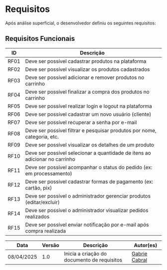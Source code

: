 # Requisitos

Após análise superficial, o desenvolvedor definiu os seguintes requisitos:

## Requisitos Funcionais

| ID   | Descrição                                                                   |
| ---- | --------------------------------------------------------------------------- |
| RF01 | Deve ser possível cadastrar produtos na plataforma                          |
| RF02 | Deve ser possível visualizar os produtos cadastrados                        |
| RF03 | Deve ser possível adicionar e remover produtos no carrinho                  |
| RF04 | Deve ser possível finalizar a compra dos produtos no carrinho               |
| RF05 | Deve ser possível realizar login e logout na plataforma                     |
| RF06 | Deve ser possível cadastrar um novo usuário (cliente)                       |
| RF07 | Deve ser possível recuperar a senha por e-mail                              |
| RF08 | Deve ser possível filtrar e pesquisar produtos por nome, categoria, etc.    |
| RF09 | Deve ser possível visualizar os detalhes de um produto                      |
| RF10 | Deve ser possível selecionar a quantidade de itens ao adicionar no carrinho |
| RF11 | Deve ser possível acompanhar o status do pedido (ex: em processamento)      |
| RF12 | Deve ser possível cadastrar formas de pagamento (ex: cartão, pix)           |
| RF13 | Deve ser possível o administrador gerenciar produtos (editar/excluir)       |
| RF14 | Deve ser possível o administrador visualizar pedidos realizados             |
| RF15 | Deve ser possível enviar notificação por e-mail após compra realizada       |

| Data       | Versão | Descrição                                   | Autor(es)                                           |
| ---------- | ------ | ------------------------------------------- | --------------------------------------------------- |
| 08/04/2025 | 1.0    | Inicia a criação do documento de requisitos | [Gabrie Cabral](https://github.com/GabriellCabrall) |
